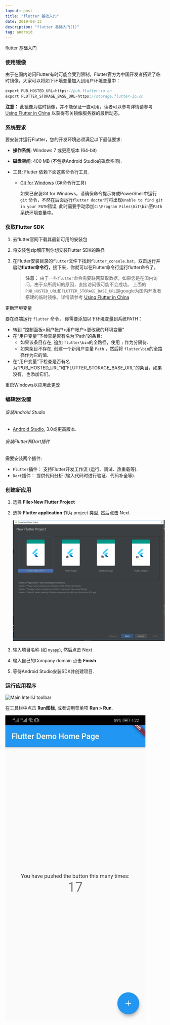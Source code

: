 ```yaml
---
layout: post
title: "flutter 基础入门"
date: 2019-08-13
description: "flutter 基础入门(1)"
tag: android
---
```

flutter 基础入门

<h3> 使用镜像</h3>

由于在国内访问Flutter有时可能会受到限制，Flutter官方为中国开发者搭建了临时镜像，大家可以将如下环境变量加入到用户环境变量中：

```java
export PUB_HOSTED_URL=https://pub.flutter-io.cn
export FLUTTER_STORAGE_BASE_URL=https://storage.flutter-io.cn
```

**注意：** 此镜像为临时镜像，并不能保证一直可用，读者可以参考详情请参考 [Using Flutter in China](https://github.com/flutter/flutter/wiki/Using-Flutter-in-China) 以获得有关镜像服务器的最新动态。

<h3>系统要求</h3>

要安装并运行Flutter，您的开发环境必须满足以下最低要求:

- **操作系统**: Windows 7 或更高版本 (64-bit)

- **磁盘空间**: 400 MB (不包括Android Studio的磁盘空间).

- 工具: Flutter 依赖下面这些命令行工具.

  - [Git for Windows](https://git-scm.com/download/win) (Git命令行工具)

    如果已安装Git for Windows，请确保命令提示符或PowerShell中运行 `git` 命令，不然在后面运行`flutter doctor`时将出现`Unable to find git in your PATH`错误, 此时需要手动添加`C:\Program Files\Git\bin`至`Path`系统环境变量中。

<h3>获取Flutter SDK</h3>

1. 去flutter官网下载其最新可用的安装包

2. 将安装包zip解压到你想安装Flutter SDK的路径

3. 在Flutter安装目录的`flutter`文件下找到`flutter_console.bat`，双击运行并启动**flutter命令行**，接下来，你就可以在Flutter命令行运行flutter命令了。

   > **注意：** 由于一些`flutter`命令需要联网获取数据，如果您是在国内访问，由于众所周知的原因，直接访问很可能不会成功。 上面的`PUB_HOSTED_URL`和`FLUTTER_STORAGE_BASE_URL`是google为国内开发者搭建的临时镜像。详情请参考 [Using Flutter in China](https://github.com/flutter/flutter/wiki/Using-Flutter-in-China)

 更新环境变量

要在终端运行 `flutter` 命令， 你需要添加以下环境变量到系统PATH：

- 转到 “控制面板>用户帐户>用户帐户>更改我的环境变量”
- 在“用户变量”下检查是否有名为“Path”的条目:
  - 如果该条目存在, 追加 `flutter\bin`的全路径，使用 `;` 作为分隔符.
  - 如果条目不存在, 创建一个新用户变量 `Path` ，然后将 `flutter\bin`的全路径作为它的值.
- 在“用户变量”下检查是否有名为”PUB_HOSTED_URL”和”FLUTTER_STORAGE_BASE_URL”的条目，如果没有，也添加它们。

重启Windows以应用此更改

<h3> 编辑器设置</h3>

###### 安装Android Studio

- [Android Studio](https://developer.android.com/studio/index.html), 3.0或更高版本.

###### 安装Flutter和Dart插件

需要安装两个插件:

- `Flutter`插件： 支持Flutter开发工作流 (运行、调试、热重载等).
- `Dart`插件： 提供代码分析 (输入代码时进行验证、代码补全等).

<h3> 创建新应用</h3>

1. 选择 **File>New Flutter Project**

2. 选择 **Flutter application** 作为 project 类型, 然后点击 Next

   ![QQ截图20190813151753](/images/posts/flutter/QQ截图20190813151753.png)

3. 输入项目名称 (如 `myapp`), 然后点击 Next

4. 输入自己的Company domain 点击 **Finish**

5. 等待Android Studio安装SDK并创建项目.  

<h3> 运行应用程序</h3>

![Main IntelliJ toolbar](https://flutterchina.club/images/intellij/main-toolbar.png)

在工具栏中点击 **Run图标**, 或者调用菜单项 **Run > Run**.

![16671C9696A0162B58D614A8DE7281E5](/images/posts/flutter/16671C9696A0162B58D614A8DE7281E5.jpg)